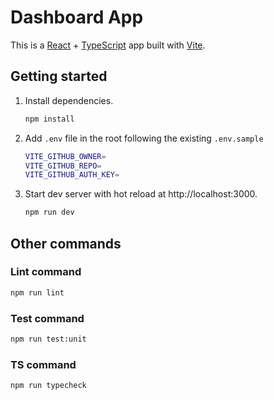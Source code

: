 # Dashboard App

This is a [React](https://reactjs.org) + [TypeScript](https://www.typescriptlang.org/) app built with [Vite](https://vitejs.dev).

## Getting started

1. Install dependencies.

   ```bash
   npm install
   ```

2. Add `.env` file in the root following the existing `.env.sample`

   ```bash
   VITE_GITHUB_OWNER=
   VITE_GITHUB_REPO=
   VITE_GITHUB_AUTH_KEY=
   ```

3. Start dev server with hot reload at http://localhost:3000.
   ```bash
   npm run dev
   ```

## Other commands

### Lint command

```bash
npm run lint
```

### Test command

```bash
npm run test:unit
```

### TS command

```bash
npm run typecheck
```
